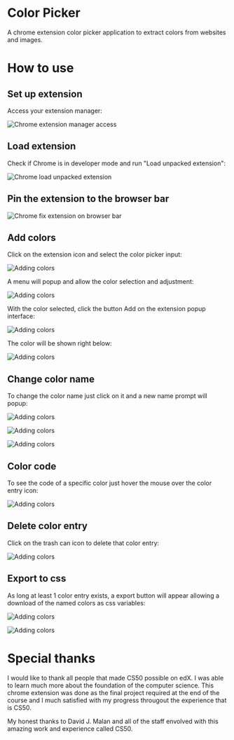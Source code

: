 # Color Picker
A chrome extension color picker application to extract colors from websites and images.

# How to use
## Set up extension
Access your extension manager:

![Chrome extension manager access](https://github.com/vinics/chromeExt-ColorPicker/blob/main/imgs/chrome%20extension%20manager%20access.png)

## Load extension
Check if Chrome is in developer mode and run "Load unpacked extension":

![Chrome load unpacked extension](https://github.com/vinics/chromeExt-ColorPicker/blob/main/imgs/chrome-load-extension.png)

## Pin the extension to the browser bar

![Chrome fix extension on browser bar](https://github.com/vinics/chromeExt-ColorPicker/blob/main/imgs/chrome-fix-extension.png)

## Add colors
Click on the extension icon and select the color picker input:

![Adding colors](https://github.com/vinics/chromeExt-ColorPicker/blob/main/imgs/colorPicker-addColor.png)

A menu will popup and allow the color selection and adjustment:

![Adding colors](https://github.com/vinics/chromeExt-ColorPicker/blob/main/imgs/colorPicker-addColor-colorPicker.png)

With the color selected, click the button Add on the extension popup interface:

![Adding colors](https://github.com/vinics/chromeExt-ColorPicker/blob/main/imgs/colorPicker-addColor-colorSave.png)

The color will be shown right below:

![Adding colors](https://github.com/vinics/chromeExt-ColorPicker/blob/main/imgs/colorPicker-addColor-colorEntry.png)

## Change color name
To change the color name just click on it and a new name prompt will popup:

![Adding colors](https://github.com/vinics/chromeExt-ColorPicker/blob/main/imgs/colorPicker-changeName-click.png)

![Adding colors](https://github.com/vinics/chromeExt-ColorPicker/blob/main/imgs/colorPicker-changeColorName.png)

![Adding colors](https://github.com/vinics/chromeExt-ColorPicker/blob/main/imgs/colorPicker-changeName-update.png)

## Color code
To see the code of a specific color just hover the mouse over the color entry icon:

![Adding colors](https://github.com/vinics/chromeExt-ColorPicker/blob/main/imgs/colorPicker-colorToolTip.png)

## Delete color entry
Click on the trash can icon to delete that color entry:

![Adding colors](https://github.com/vinics/chromeExt-ColorPicker/blob/main/imgs/colorPicker-deleteColorEntry.png)

## Export to css
As long at least 1 color entry exists, a export button will appear allowing a download of the named colors as css variables:

![Adding colors](https://github.com/vinics/chromeExt-ColorPicker/blob/main/imgs/colorPicker-getCss.png)

![Adding colors](https://github.com/vinics/chromeExt-ColorPicker/blob/main/imgs/colorPicker-cssFile.png)

# Special thanks
I would like to thank all people that made CS50 possible on edX. I was able to learn much more about the foundation of the computer science. This chrome extension was done as the final project required at the end of the course and I much satisfied with my progress througout the experience that is CS50.

My honest thanks to David J. Malan and all of the staff envolved with this amazing work and experience called CS50.



